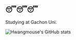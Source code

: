 ## 😴😴😴
Studying at Gachon Uni.

![Hwangmouse's GitHub stats](https://github-readme-stats.vercel.app/api?username=hwangmouse&show_icons=true&theme=radical)
<!--
**hwangmouse/hwangmouse** is a ✨ _special_ ✨ repository because its `README.md` (this file) appears on your GitHub profile.

Here are some ideas to get you started:

- 🔭 I’m currently working on ...
- 🌱 I’m currently learning ...
- 👯 I’m looking to collaborate on ...
- 🤔 I’m looking for help with ...
- 💬 Ask me about ...
- 📫 How to reach me: ...
- 😄 Pronouns: ...
- ⚡ Fun fact: ...
-->
